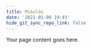 ```yaml
---
title: Mikulás
date: '2021-01-09 19:43'
hide_git_sync_repo_link: false
---
```


Your page content goes here.